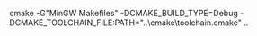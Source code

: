 cmake -G"MinGW Makefiles" -DCMAKE_BUILD_TYPE=Debug -DCMAKE_TOOLCHAIN_FILE:PATH="..\cmake\toolchain.cmake"  ..